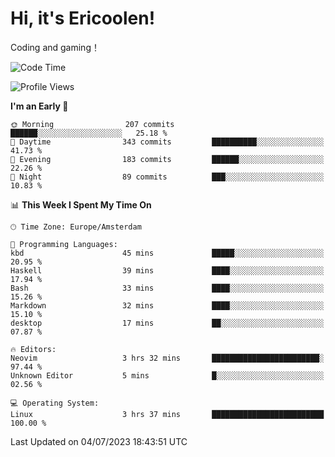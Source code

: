 # Hi, it's Ericoolen!
Coding and gaming！

<!--START_SECTION:waka-->
![Code Time](http://img.shields.io/badge/Code%20Time-882%20hrs%2026%20mins-blue)

![Profile Views](http://img.shields.io/badge/Profile%20Views-1-blue)

**I'm an Early 🐤** 

```text
🌞 Morning                207 commits         ██████░░░░░░░░░░░░░░░░░░░   25.18 % 
🌆 Daytime                343 commits         ██████████░░░░░░░░░░░░░░░   41.73 % 
🌃 Evening                183 commits         ██████░░░░░░░░░░░░░░░░░░░   22.26 % 
🌙 Night                  89 commits          ███░░░░░░░░░░░░░░░░░░░░░░   10.83 % 
```


📊 **This Week I Spent My Time On** 

```text
🕑︎ Time Zone: Europe/Amsterdam

💬 Programming Languages: 
kbd                      45 mins             █████░░░░░░░░░░░░░░░░░░░░   20.95 % 
Haskell                  39 mins             ████░░░░░░░░░░░░░░░░░░░░░   17.94 % 
Bash                     33 mins             ████░░░░░░░░░░░░░░░░░░░░░   15.26 % 
Markdown                 32 mins             ████░░░░░░░░░░░░░░░░░░░░░   15.10 % 
desktop                  17 mins             ██░░░░░░░░░░░░░░░░░░░░░░░   07.87 % 

🔥 Editors: 
Neovim                   3 hrs 32 mins       ████████████████████████░   97.44 % 
Unknown Editor           5 mins              █░░░░░░░░░░░░░░░░░░░░░░░░   02.56 % 

💻 Operating System: 
Linux                    3 hrs 37 mins       █████████████████████████   100.00 % 
```


 Last Updated on 04/07/2023 18:43:51 UTC
<!--END_SECTION:waka-->

